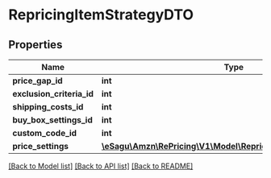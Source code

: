 # RepricingItemStrategyDTO

## Properties
Name | Type | Description | Notes
------------ | ------------- | ------------- | -------------
**price_gap_id** | **int** |  | [optional] 
**exclusion_criteria_id** | **int** |  | [optional] 
**shipping_costs_id** | **int** |  | [optional] 
**buy_box_settings_id** | **int** |  | [optional] 
**custom_code_id** | **int** |  | [optional] 
**price_settings** | [**\eSagu\Amzn\RePricing\V1\Model\RepricingItemPriceSettingsDTO**](RepricingItemPriceSettingsDTO.md) |  | [optional] 

[[Back to Model list]](../README.md#documentation-for-models) [[Back to API list]](../README.md#documentation-for-api-endpoints) [[Back to README]](../README.md)



